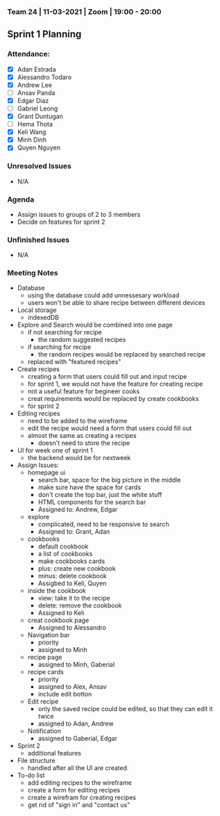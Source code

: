### Team 24 | 11-03-2021 | Zoom | 19:00 - 20:00
## Sprint 1 Planning

### Attendance:
- [x] Adan Estrada
- [x] Alessandro Todaro
- [x] Andrew Lee
- [ ] Ansav Panda
- [x] Edgar Diaz
- [ ] Gabriel Leong
- [x] Grant Duntugan
- [ ] Hema Thota
- [x] Keli Wang
- [x] Minh Dinh
- [X] Quyen Nguyen

### Unresolved Issues
- N/A

### Agenda
- Assign issues to groups of 2 to 3 members
- Decide on features for sprint 2

### Unfinished Issues
- N/A
  
### Meeting Notes
- Database
  - using the database could add unnessesary workload
  - users won't be able to share recipe between different devices
- Local storage 
  - indexedDB
- Explore and Search would be combined into one page
  - if not searching for recipe
    - the random suggested recipes
  - if searching for recipe 
    - the random recipes would be replaced by searched recipe
  - replaced with "featured recipes"
- Create recipes
  - creating a form that users could fill out and input recipe
  - for sprint 1, we would not have the feature for creating recipe
  - not a useful feature for begineer cooks
  - creat requirements would be replaced by create cookbooks
  - for sprint 2
- Editing recipes
  - need to be added to the wireframe 
  - edit the recipe would need a form that users could fill out
  - almost the same as creating a recipes
    - doesn't need to store the recipe
- UI for week one of sprint 1
  - the backend would be for nextweek
- Assign Issues:
  - homepage ui
    - search bar, space for the big picture in the middle
    - make sure have the space for cards
    - don't create the top bar, just the white stuff
    - HTML components for the search bar
    - Assigned to: Andrew, Edgar 
  - explore
    - complicated, need to be responsive to search
    - Assigned to: Grant, Adan
  - cookbooks
    - default cookbook
    - a list of cookbooks
    - make cookbooks cards
    - plus: create new cookbook
    - minus: delete cookbook
    - Assigbed to Keli, Quyen
  - inside the cookbook
    - view: take it to the recipe
    - delete: remove the cookbook
    - Assigned to Keli
  - creat cookbook page
    - Assigned to Alessandro
  - Navigation bar
    - priority 
    - assigned to Minh
  - recipe page
    - assigned to Minh, Gaberial
  - recipe cards
    - priority 
    - assigned to Alex, Ansav
    - include edit botton
  - Edit recipe 
    - only the saved recipe could be edited, so that they can edit it twice
    - assigned to Adan, Andrew
  - Notification
    - assigned to Gaberial, Edgar
- Sprint 2
  - additional features
- File structure
  - handled after all the UI are created
- To-do list
  - add editing recipes to the wireframe
  - create a form for editing recipes
  - create a wirefram for creating recipes
  - get rid of "sign in" and "contact us" 